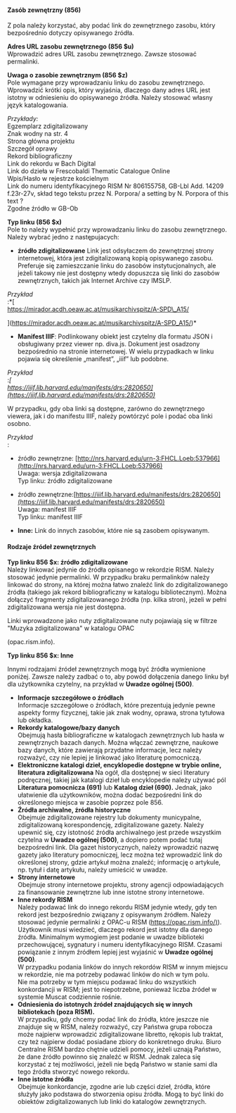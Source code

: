 #### Zasób zewnętrzny (856)   

Z pola należy korzystać, aby podać link do zewnętrznego zasobu, który bezpośrednio dotyczy opisywanego źródła.

**Adres URL zasobu zewnętrznego (856 $u)**    
Wprowadzić adres URL zasobu zewnętrznego. Zawsze stosować permalinki.

**Uwaga o zasobie zewnętrznym (856 $z)**    
Pole wymagane przy wprowadzaniu linku do zasobu zewnętrznego.   
Wprowadzić krótki opis, który wyjaśnia, dlaczego dany adres URL jest istotny w odniesieniu do opisywanego źródła. Należy stosować własny język katalogowania.

_Przykłady:_  
Egzemplarz zdigitalizowany  
Znak wodny na str. 4  
Strona główna projektu  
Szczegół oprawy  
Rekord bibliograficzny  
Link do rekordu w Bach Digital  
Link do dzieła w Frescobaldi Thematic Catalogue Online  
Wpis/Hasło w rejestrze kościelnym  
Link do numeru identyfikacyjnego RISM Nr 806155758, GB-Lbl Add. 14209 f.23r-27v, skład tego tekstu przez N. Porpora/ a setting by N. Porpora of this text ?   
Zgodne źródło w GB-Ob

**Typ linku (856 $x)**    
Pole to należy wypełnić przy wprowadzaniu linku do zasobu zewnętrznego. Należy wybrać jedno z następujacych:

- **źródło zdigitalizowane** Link jest odsyłaczem do zewnętrznej strony internetowej, która jest zdigitalizowaną kopią opisywanego zasobu. Preferuje się zamieszczanie linku do zasobów instytucjonalnych, ale jeżeli takowy nie jest dostępny wtedy dopuszcza się linki do zasobów zewnętrznych, takich jak Internet Archive czy IMSLP.    

_Przykład_  
  :*[  
https://mirador.acdh.oeaw.ac.at/musikarchivspitz/A-SPD\_A15/  

](https://mirador.acdh.oeaw.ac.at/musikarchivspitz/A-SPD_A15/)*
- **Manifest IIIF**: Podlinkowany obiekt jest czytelny dla formatu JSON i obsługiwany przez viewer np. diva.js. Dokument jest osadzony bezpośrednio na stronie internetowej. W wielu przypadkach w linku pojawia się określenie „manifest”, „iiif” lub podobne.  

_Przykład_  
  :*[  
https://iiif.lib.harvard.edu/manifests/drs:2820650](https://iiif.lib.harvard.edu/manifests/drs:2820650)*  

W przypadku, gdy oba linki są dostępne, zarówno do zewnętrznego viewera, jak i do manifestu IIIF, należy powtórzyć pole i podać oba linki osobno.  

_Przykład_  
  :  

  - źródło zewnętrzne: [http://nrs.harvard.edu/urn-3:FHCL.Loeb:537966](http://nrs.harvard.edu/urn-3:FHCL.Loeb:537966)  
Uwaga: wersja zdigitalizowana  
Typ linku: źródło zdigitalizowane  
  - źródło zewnętrzne:[https://iiif.lib.harvard.edu/manifests/drs:2820650](https://iiif.lib.harvard.edu/manifests/drs:2820650)  
Uwaga: manifest IIIF  
Typ linku: manifest IIIF  


- **Inne:** Link do innych zasobów, które nie są zasobem opisywanym.  





#### Rodzaje źródeł zewnętrznych  

**Typ linku 856 $x: źródło zdigitalizowane**  
Należy linkować jedynie do źródła opisanego w rekordzie RISM. Należy stosować jedynie permalinki. W przypadku braku permalinków należy linkować do strony, na której można łatwo znaleźć link do zdigitalizowanego źródła  (takiego jak rekord bibliograficzny w katalogu bibliotecznym). Można dołączyć fragmenty zdigitalizowanego źródła (np. kilka stron), jeżeli w pełni zdigitalizowana wersja nie jest dostępna.

Linki wprowadzone jako nuty zdigitalizowane nuty pojawiają się w filtrze "Muzyka zdigitalizowana" w katalogu OPAC

(opac.rism.info).

**Typ linku 856 $x: Inne**

Innymi rodzajami źródeł zewnętrznych mogą być źródła wymienione poniżej. Zawsze należy zadbać o to, aby powód dołączenia danego linku był dla użytkownika czytelny, na przykład w **Uwadze ogólnej (500)**.

- **Informacje szczegółowe o źródłach**  
Informacje szczegółowe o źródłach, które prezentują jedynie pewne aspekty formy fizycznej, takie jak znak wodny, oprawa, strona tytułowa lub okładka.   
- **Rekordy katalogowe/bazy danych**  
Obejmują hasła bibliograficzne w katalogach zewnętrznych lub hasła w zewnętrznych bazach danych. Można włączać zewnętrzne, naukowe bazy danych, które zawierają przydatne informacje, lecz należy rozważyć, czy nie lepiej je linkować jako literaturę pomocniczą.
- **Elektroniczne katalogi dzieł, encyklopedie dostępne w trybie online, literatura zdigitalizowana** Na ogół, dla dostępnej w sieci literatury podręcznej, takiej jak katalogi dzieł lub encyklopedie należy używać pól **Literatura pomocnicza (691)** lub **Katalog dzieł (690).** Jednak, jako ułatwienie dla użytkowników, można dodać bezpośredni link do określonego miejsca w zasobie poprzez pole 856.
- **Źródła archiwalne, źródła historyczne**   
Obejmuje zdigitalizowane rejestry lub dokumenty municypalne, zdigitalizowaną korespondencję, zdigitalizowane gazety. Należy upewnić się, czy istotność źródła archiwalnego jest przede wszystkim czytelna w **Uwadze ogólnej (500)**, a dopiero potem podać tutaj bezpośredni link. Dla gazet historycznych, należy wprowadzić nazwę gazety jako literatury pomocniczej, lecz można też wprowadzić link do określonej strony, gdzie artykuł można znaleźć; informację o artykule, np. tytuł i datę artykułu, należy umieścić w uwadze.  
- **Strony internetowe**  
Obejmuje strony internetowe projektu, strony agencji odpowiadających za finansowanie zewnętrzne lub inne istotne strony internetowe.   
- **Inne rekordy RISM**   
Należy podawać link do innego rekordu RISM jedynie wtedy, gdy ten rekord jest bezpośrednio związany z opisywanym źródłem. Należy stosować jedynie permalinki z OPAC-u RISM ([https://opac.rism.info/)](https://opac.rism.info/)). Użytkownik musi wiedzieć, dlaczego rekord jest istotny dla danego źródła. Minimalnym wymogiem jest podanie w uwadze biblioteki przechowującej, sygnatury i numeru identyfikacyjnego RISM. Czasami powiązanie z innym źródłem lepiej jest wyjaśnić w **Uwadze ogólnej (500)**.  
W przypadku podania linków do innych rekordów RISM w innym miejscu w rekordzie, nie ma potrzeby podawać linków do nich w tym polu.   
Nie ma potrzeby w tym miejscu podawać linku do wszystkich konkordancji w RISM; jest to niepotrzebne, ponieważ liczba źródeł w systemie Muscat codziennie rośnie.   
- **Odniesienia do istotnych źródeł znajdujących się w innych bibliotekach (poza RISM).**  
W przypadku, gdy chcemy podać link do źródła, które jeszcze nie znajduje się w RISM, należy rozważyć, czy Państwa grupa robocza może najpierw wprowadzić zdigitalizowane libretto, rękopis lub traktat, czy też najpierw dodać posiadane zbiory do konkretnego druku.  Biuro Centralne RISM bardzo chętnie udzieli pomocy,  jeżeli uznają Państwo, że dane źródło powinno się znaleźć w RISM. Jednak zaleca się korzystać z tej możliwości, jeżeli nie będą Państwo w stanie sami dla tego źródła stworzyć nowego rekordu.  
- **Inne istotne źródła**  
Obejmuje konkordancje, zgodne arie lub części dzieł, źródła, które służyły jako podstawa do stworzenia opisu źródła. Mogą to być linki do obiektów zdigitalizowanych lub linki do katalogów zewnętrznych.

